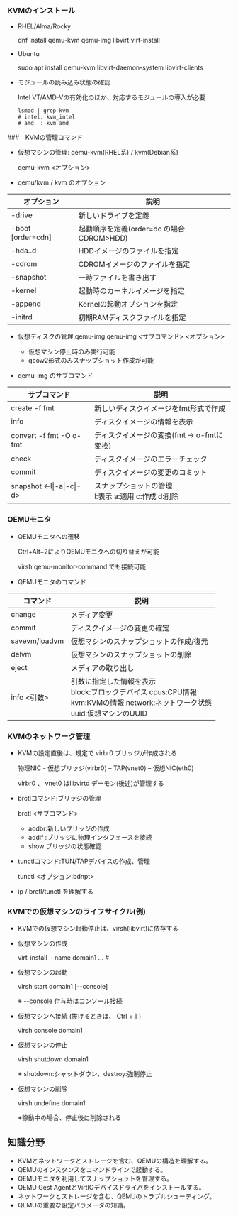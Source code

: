


### KVMのインストール

- RHEL/Alma/Rocky
  
  dnf install qemu-kvm qemu-img libvirt virt-install

- Ubuntu

  sudo apt install qemu-kvm libvirt-daemon-system libvirt-clients

- モジュールの読み込み状態の確認
  
  Intel VT/AMD-Vの有効化のほか、対応するモジュールの導入が必要
  ```
  lsmod | grep kvm
  # intel: kvm_intel
  # amd  : kvm_amd
  ```

###　KVMの管理コマンド
- 仮想マシンの管理: qemu-kvm(RHEL系) / kvm(Debian系)
  
  qemu-kvm <オプション>

- qemu/kvm / kvm のオプション

|オプション|説明|
|--|--|
|-drive|新しいドライブを定義|
|-boot [order=cdn]|起動順序を定義(order=dc の場合 CDROM>HDD)|
|-hda..d|HDDイメージのファイルを指定|
|-cdrom|CDROMイメージのファイルを指定|
|-snapshot|一時ファイルを書き出す|
|-kernel|起動時のカーネルイメージを指定|
|-append|Kernelの起動オプションを指定|
|-initrd|初期RAMディスクファイルを指定|

- 仮想ディスクの管理:qemu-img
  qemu-img <サブコマンド> <オプション>
  - 仮想マシン停止時のみ実行可能
  - qcow2形式のみスナップショット作成が可能

- qemu-img のサブコマンド

|サブコマンド|説明|
|--|--|
|create -f fmt |新しいディスクイメージをfmt形式で作成|
|info |ディスクイメージの情報を表示|
|convert -f fmt -O o-fmt|ディスクイメージの変換(fmt -> o-fmtに変換)|
|check|ディスクイメージのエラーチェック|
|commit|ディスクイメージの変更のコミット|
|snapshot <-l\|-a\|-c\|-d>|スナップショットの管理</br>l:表示 a:適用 c:作成 d:削除|

### QEMUモニタ

- QEMUモニタへの遷移
  
  Ctrl+Alt+2によりQEMUモニタへの切り替えが可能
  
  virsh  qemu-monitor-command でも接続可能

- QEMUモニタのコマンド

|コマンド|説明|
|--|--|
|change|メディア変更|
|commit|ディスクイメージの変更の確定|
|savevm/loadvm|仮想マシンのスナップショットの作成/復元|
|delvm|仮想マシンのスナップショットの削除|
|eject|メディアの取り出し|
|info <引数>|引数に指定した情報を表示</br>block:ブロックデバイス cpus:CPU情報</br>kvm:KVMの情報 network:ネットワーク状態</br>uuid:仮想マシンのUUID|

### KVMのネットワーク管理

- KVMの設定直後は、規定で virbr0 ブリッジが作成される
  
  物理NIC - 仮想ブリッジ(virbr0) – TAP(vnet0) – 仮想NIC(eth0)
  
  virbr0 、 vnet0 はlibvirtd デーモン(後述)が管理する

- brctlコマンド:ブリッジの管理
  
  brctl <サブコマンド>
  - addbr:新しいブリッジの作成
  - addif :ブリッジに物理インタフェースを接続
  - show ブリッジの状態確認

- tunctlコマンド:TUN/TAPデバイスの作成、管理
  
  tunctl <オプション:bdnpt>

- ip / brctl/tunctl を理解する

### KVMでの仮想マシンのライフサイクル(例)
- KVMでの仮想マシン起動停止は、virsh(libvirt)に依存する
- 仮想マシンの作成
  
  virt-install --name domain1 … #
- 仮想マシンの起動
  
  virsh start domain1 [--console]
  
  ※ --console 付与時はコンソール接続
- 仮想マシンへ接続 (抜けるときは、 Ctrl + ] )
  
  virsh console domain1 
- 仮想マシンの停止
  
  virsh shutdown domain1
  
  ※ shutdown:シャットダウン、destroy:強制停止
- 仮想マシンの削除
  
  virsh undefine domain1
  
  ※稼動中の場合、停止後に削除される


## 知識分野

- KVMとネットワークとストレージを含む、QEMUの構造を理解する。
- QEMUのインスタンスをコマンドラインで起動する。
- QEMUモニタを利用してスナップショットを管理する。
- QEMU Gest AgentとVirtIOデバイスドライバをインストールする。
- ネットワークとストレージを含む、QEMUのトラブルシューティング。
- QEMUの重要な設定パラメータの知識。
